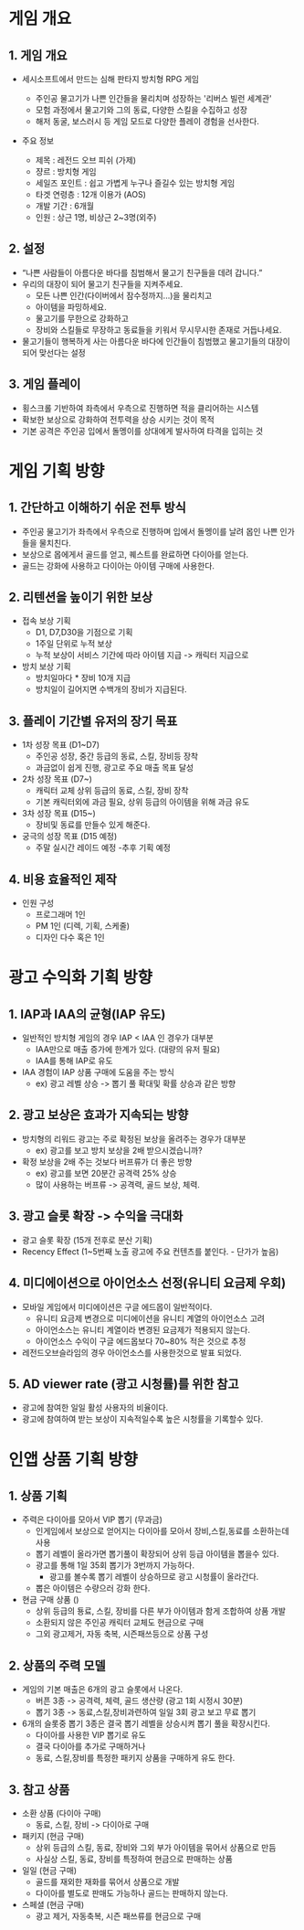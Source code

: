 # 게임 개요
## 1. 게임 개요
- 세시소프트에서 만드는 심해 판타지 방치형 RPG 게임
  - 주인공 물고기가 나쁜 인간들을 물리치며 성장하는 '리버스 빌런 세계관'
  - 모험 과정에서 물고기와 그의 동료, 다양한 스킬을 수집하고 성장
  - 해저 동굴, 보스러시 등 게임 모드로 다양한 플레이 경험을 선사한다.

- 주요 정보
  - 제목 : 레전드 오브 피쉬 (가제)
  - 쟝르 : 방치형 게임
  - 세일즈 포인트 : 쉽고 가볍게 누구나  즐길수 있는 방치형 게임
  - 타겟 연령층 : 12개 이용가 (AOS)
  - 개발 기간 : 6개월
  - 인원 : 상근 1명, 비상근 2~3명(외주)

## 2. 설정
- “나쁜 사람들이 아름다운 바다를 침범해서 물고기 친구들을 데려 갑니다.”
- 우리의 대장이 되어 물고기 친구들을 지켜주세요.
  - 모든 나쁜 인간(다이버에서 잠수정까지...)을 물리치고
  - 아이템을 파밍하세요.
  - 물고기를 무한으로 강화하고
  - 장비와 스킬들로 무장하고 동료들을 키워서 무시무시한 존재로 거듭나세요.
- 물고기들이 행복하게 사는 아름다운 바다에 인간들이 침범했고 물고기들의 대장이 되어 맞선다는 설정

## 3. 게임 플레이
- 횡스크롤 기반하여 좌측에서 우측으로 진행하면 적을 클리어하는  시스템
- 확보한 보상으로 강화하여 전투력을 상승 시키는 것이 목적
- 기본 공격은 주인공 입에서 돌멩이를 상대에게 발사하여 타격을 입히는 것

# 게임 기획 방향
## 1. 간단하고 이해하기 쉬운 전투 방식
- 주인공 물고기가 좌측에서 우측으로 진행하며 입에서 돌멩이를 날려 몹인 나쁜 인가들을 물치친다.
- 보상으로 몹에게서 골드를 얻고, 퀘스트를 완료하면 다이아를 얻는다.
- 골드는 강화에 사용하고 다이아는 아이템 구매에 사용한다.

## 2. 리텐션을 높이기 위한 보상
- 접속 보상 기획
  - D1, D7,D30을 기점으로 기획
  - 1주일 단위로 누적 보상
  - 누적 보상이 서비스 기간에 따라 아이템 지급 -> 캐릭터 지급으로
- 방치  보상 기획
  - 방치일마다 * 장비 10개 지급
  - 방치일이 길어지면 수백개의 장비가 지급된다.

## 3. 플레이 기간별 유저의 장기 목표
- 1차 성장 목표 (D1~D7)
  - 주인공 성장, 중간 등급의 동료, 스킬, 장비등 장착
  - 과금없이 쉽게 진행, 광고로 주요 매출 목표 달성
- 2차 성장 목표 (D7~)
  - 캐릭터 교체 상위 등급의 동료, 스킬, 장비 장착
  - 기본 캐릭터외에 과금 필요, 상위 등급의 아이템을 위해 과금 유도
- 3차 성장 목표 (D15~)
  - 장비및 동료를 만들수 있게 해준다.
- 궁극의 성장 목표 (D15 예정)
  - 주말 실시간 레이드 예정 -추후 기획 예정

## 4. 비용 효율적인 제작
- 인원 구성
  - 프로그래머 1인
  - PM 1인 (디렉, 기획, 스케줄)
  - 디자인 다수 혹은 1인

# 광고 수익화 기획 방향
## 1. IAP과 IAA의 균형(IAP 유도)
- 일반적인 방치형 게임의 경우 IAP < IAA 인 경우가 대부분
  - IAA만으로 매출 증가에 한계가 있다. (대량의 유저 필요)
  - IAA를 통해 IAP로 유도
- IAA 경험이 IAP 상품 구매에 도움을 주는 방식
  - ex) 광고 레벨 상승 -> 뽑기 풀 확대및 확률 상승과 같은 방향

## 2. 광고 보상은 효과가 지속되는 방향
  - 방치형의 리워드 광고는 주로 확정된 보상을 올려주는 경우가 대부분
    - ex) 광고를 보고 방치 보상을 2배 받으시겠습니까?
  - 확정 보상을 2배 주는 것보다 버프류가 더 좋은 방향
    - ex) 광고를 보면 20분간 공격력 25% 상승
    - 많이 사용하는 버프류 -> 공격력, 골드 보상, 체력.

## 3. 광고 슬롯 확장 -> 수익을 극대화
- 광고 슬롯 확장 (15개 전후로 분산 기획)
- Recency Effect (1~5번째 노출 광고에 주요 컨텐츠를 붙인다. - 단가가 높음) 

## 4. 미디에이션으로 아이언소스 선정(유니티 요금제 우회)
- 모바일 게임에서 미디에이션은 구글 에드몹이 일반적이다.
  - 유니티 요금제 변경으로 미디에이션을 유니티 계열의 아이언소스 고려
  - 아이언소스는 유니티 계열이라 변경된 요금제가 적용되지 않는다.
  - 아이언소스 수익이 구글 에드몹보다 70~80% 적은 것으로 추정
- 레전드오브슬라임의 경우 아이언소스를 사용한것으로 발표 되었다.

## 5. AD viewer rate (광고 시청률)를 위한 참고
- 광고에 참여한 일일 활성 사용자의 비율이다.
- 광고에 참여하여 받는 보상이 지속적일수록 높은 시청률을 기록할수 있다.

# 인앱 상품 기획 방향
## 1. 상품 기획
- 주력은 다이아를 모아서 VIP 뽑기 (무과금)
  - 인게임에서 보상으로 얻어지는 다이아를 모아서 장비,스킬,동료를 소환하는데 사용
  - 뽑기 레벨이 올라가면 뽑기풀이 확장되어 상위 등급 아이템을 뽑을수 있다.
  - 광고를 통해 1일 35회 뽑기가 3번까지 가능하다.
    - 광고를 볼수록 뽑기 레벨이 상승하므로 광고 시청률이 올라간다. 
  - 뽑은 아이템은 수량으러 강화 한다. 
- 현금 구매 상품 ()
  - 상위 등급의 둉료, 스킬, 장비를 다른 부가 아이템과 함게 조합하여 상품 개발
  - 소환되지 않은 주인공 캐릭터 교체도 현금으로 구매
  - 그외 광고제거, 자동 축복, 시즌패쓰등으로 상품 구성

## 2. 상품의 주력 모델
- 게임의 기본 매출은 6개의 광고 슬롯에서 나온다.
  - 버픈 3종 -> 공격력, 체력, 골드 생산량 (광고 1회 시정시 30분)
  - 뽑기 3종 -> 동료,스킬,장비과련하여 일일 3회 광고 보고 무료 뽑기
- 6개의 슬롯중 뽑기 3종은 결국 뽑기 레벨을 상승시켜 뽑기 풀을 확장시킨다.
  - 다이아를 사용한 VIP 뽑기로 유도
  - 결국 다이아를 추가로 구매하거나
  - 동료, 스킬,장비를 특정한 패키지 상품을 구매하게 유도 한다.

## 3. 참고 상품
- 소환 상품 (다이아 구매)
  - 동료, 스킬, 장비 -> 다이아로 구매
- 패키지 (현금 구매)
  - 상위 등급의 스킬, 동료, 장비와 그외 부가 아이템을 묶어서 상품으로 만듬
  - 사실상 스킬, 동료, 장비를 특정하여 현금으로 판매하는 상품
- 일일 (현금 구매)
  - 골드를 재외한 재화를 묶어서 상품으로 개발
  - 다이아를 별도로 판매도 가능하나 골드는 판매하지 않는다.
- 스페셜 (현금 구매)
  - 광고 제거, 자동축복, 시즌 패쓰류를 현금으로 구매 
